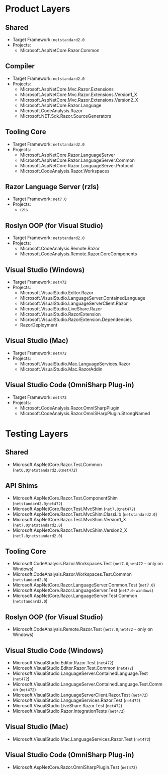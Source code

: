 # Product Layers

## Shared

- Target Framework: `netstandard2.0`
- Projects:
  - Microsoft.AspNetCore.Razor.Common

## Compiler

- Target Framework: `netstandard2.0`
- Projects:
  - Microsoft.AspNetCore.Mvc.Razor.Extensions
  - Microsoft.AspNetCore.Mvc.Razor.Extensions.Version1_X
  - Microsoft.AspNetCore.Mvc.Razor.Extensions.Version2_X
  - Microsoft.AspNetCore.Razor.Language
  - Microsoft.CodeAnalysis.Razor
  - Microsoft.NET.Sdk.Razor.SourceGenerators

## Tooling Core

- Target Framework: `netstandard2.0`
- Projects:
  - Microsoft.AspNetCore.Razor.LanguageServer
  - Microsoft.AspNetCore.Razor.LanguageServer.Common
  - Microsoft.AspNetCore.Razor.LanguageServer.Protocol
  - Microsoft.CodeAnalysis.Razor.Workspaces

## Razor Language Server (rzls)

- Target Framework: `net7.0`
- Projects:
  - rzls

## Roslyn OOP (for Visual Studio)

- Target Framework: `netstandard2.0`
- Projects:
  - Microsoft.CodeAnalysis.Remote.Razor
  - Microsoft.CodeAnalysis.Remote.Razor.CoreComponents

## Visual Studio (Windows)

- Target Framework: `net472`
- Projects:
  - Microsoft.VisualStudio.Editor.Razor
  - Microsoft.VisualStudio.LanguageServer.ContainedLanguage
  - Microsoft.VisualStudio.LanguageServerClient.Razor
  - Microsoft.VisualStudio.LiveShare.Razor
  - Microsoft.VisualStudio.RazorExtension
  - Microsoft.VisualStudio.RazorExtension.Dependencies
  - RazorDeployment

## Visual Studio (Mac)

- Target Framework: `net472`
- Projects:
  - Microsoft.VisualStudio.Mac.LanguageServices.Razor
  - Microsoft.VisualStudio.Mac.RazorAddin

## Visual Studio Code (OmniSharp Plug-in)

- Target Framework: `net472`
- Projects:
  - Microsoft.CodeAnalysis.Razor.OmniSharpPlugin
  - Microsoft.CodeAnalysis.Razor.OmniSHarpPlugin.StrongNamed

# Testing Layers

## Shared

- Microsoft.AspNetCore.Razor.Test.Common (`net6.0`;`netstandard2.0`;`net472`)

## API Shims

  - Microsoft.AspNetCore.Razor.Test.ComponentShim (`netstandard2.0`;`net472`)
  - Microsoft.AspNetCore.Razor.Test.MvcShim (`net7.0`;`net472`)
  - Microsoft.AspNetCore.Razor.Test.MvcShim.ClassLib (`netstandard2.0`)
  - Microsoft.AspNetCore.Razor.Test.MvcShim.Version1_X (`net7.0`;`netstandard2.0`)
  - Microsoft.AspNetCore.Razor.Test.MvcShim.Version2_X (`net7.0`;`netstandard2.0`)

## Tooling Core

- Microsoft.CodeAnalysis.Razor.Workspaces.Test (`net7.0`;`net472` - only on Windows)
- Microsoft.CodeAnalysis.Razor.Workspaces.Test.Common (`netstandard2.0`)
- Microsoft.AspNetCore.Razor.LanguageServer.Common.Test (`net7.0`)
- Microsoft.AspNetCore.Razor.LanguageServer.Test (`net7.0-windows`)
- Microsoft.AspNetCore.Razor.LanguageServer.Test.Common (`netstandard2.0`)

## Roslyn OOP (for Visual Studio)

- Microsoft.CodeAnalysis.Remote.Razor.Test (`net7.0`;`net472` - only on Windows)

## Visual Studio Code (Windows)

- Microsoft.VisualStudio.Editor.Razor.Test (`net472`)
- Microsoft.VisualStudio.Editor.Razor.Test.Common (`net472`)
- Microsoft.VisualStudio.LanguageServer.ContainedLanguage.Test (`net472`)
- Microsoft.VisualStudio.LanguageServer.ContainedLanguage.Test.Common (`net472`)
- Microsoft.VisualStudio.LanguageServerClient.Razor.Test (`net472`)
- Microsoft.VisualStudio.LanguageServices.Razor.Test (`net472`)
- Microsoft.VisualStudio.LiveShare.Razor.Test (`net472`)
- Microsoft.VisualStudio.Razor.IntegrationTests (`net472`)

## Visual Studio (Mac)

- Microsoft.VisualStudio.Mac.LanguageServices.Razor.Test (`net472`)

## Visual Studio Code (OmniSharp Plug-in)

- Microsoft.AspNetCore.Razor.OmniSharpPlugin.Test (`net472`)
